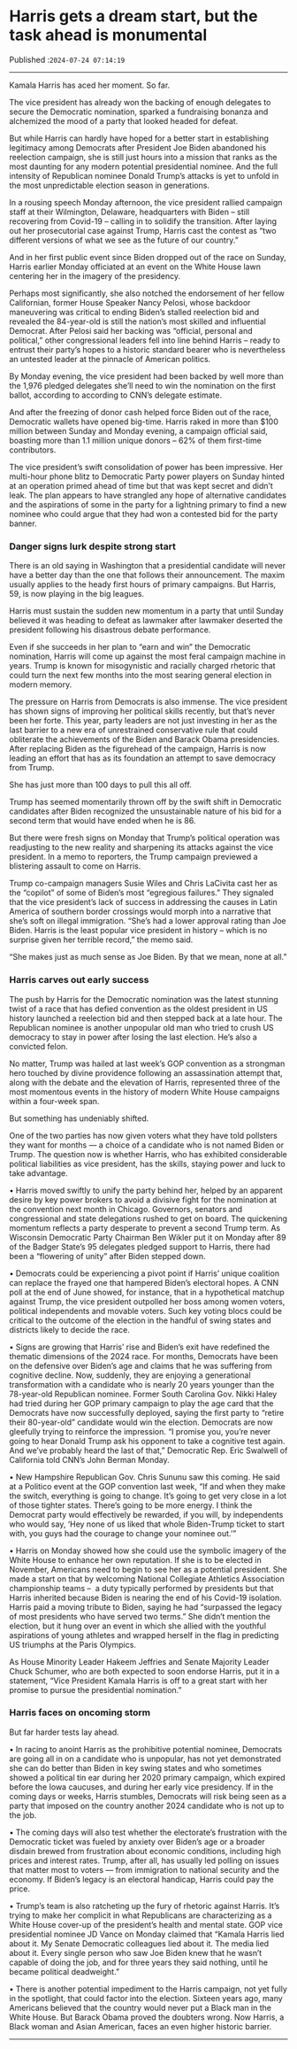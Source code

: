 # Harris gets a dream start, but the task ahead is monumental

Published :`2024-07-24 07:14:19`

---

Kamala Harris has aced her moment. So far.

The vice president has already won the backing of enough delegates to secure the Democratic nomination, sparked a fundraising bonanza and alchemized the mood of a party that looked headed for defeat.

But while Harris can hardly have hoped for a better start in establishing legitimacy among Democrats after President Joe Biden abandoned his reelection campaign, she is still just hours into a mission that ranks as the most daunting for any modern potential presidential nominee. And the full intensity of Republican nominee Donald Trump’s attacks is yet to unfold in the most unpredictable election season in generations.

In a rousing speech Monday afternoon, the vice president rallied campaign staff at their Wilmington, Delaware, headquarters with Biden – still recovering from Covid-19 – calling in to solidify the transition. After laying out her prosecutorial case against Trump, Harris cast the contest as “two different versions of what we see as the future of our country.”

And in her first public event since Biden dropped out of the race on Sunday, Harris earlier Monday officiated at an event on the White House lawn centering her in the imagery of the presidency.

Perhaps most significantly, she also notched the endorsement of her fellow Californian, former House Speaker Nancy Pelosi, whose backdoor maneuvering was critical to ending Biden’s stalled reelection bid and revealed the 84-year-old is still the nation’s most skilled and influential Democrat. After Pelosi said her backing was “official, personal and political,” other congressional leaders fell into line behind Harris – ready to entrust their party’s hopes to a historic standard bearer who is nevertheless an untested leader at the pinnacle of American politics.

By Monday evening, the vice president had been backed by well more than the 1,976 pledged delegates she’ll need to win the nomination on the first ballot, according to according to CNN’s delegate estimate.

And after the freezing of donor cash helped force Biden out of the race, Democratic wallets have opened big-time. Harris raked in more than $100 million between Sunday and Monday evening, a campaign official said, boasting more than 1.1 million unique donors – 62% of them first-time contributors.

The vice president’s swift consolidation of power has been impressive. Her multi-hour phone blitz to Democratic Party power players on Sunday hinted at an operation primed ahead of time but that was kept secret and didn’t leak. The plan appears to have strangled any hope of alternative candidates and the aspirations of some in the party for a lightning primary to find a new nominee who could argue that they had won a contested bid for the party banner.

### Danger signs lurk despite strong start

There is an old saying in Washington that a presidential candidate will never have a better day than the one that follows their announcement. The maxim usually applies to the heady first hours of primary campaigns. But Harris, 59, is now playing in the big leagues.

Harris must sustain the sudden new momentum in a party that until Sunday believed it was heading to defeat as lawmaker after lawmaker deserted the president following his disastrous debate performance.

Even if she succeeds in her plan to “earn and win” the Democratic nomination, Harris will come up against the most feral campaign machine in years. Trump is known for misogynistic and racially charged rhetoric that could turn the next few months into the most searing general election in modern memory.

The pressure on Harris from Democrats is also immense. The vice president has shown signs of improving her political skills recently, but that’s never been her forte. This year, party leaders are not just investing in her as the last barrier to a new era of unrestrained conservative rule that could obliterate the achievements of the Biden and Barack Obama presidencies. After replacing Biden as the figurehead of the campaign, Harris is now leading an effort that has as its foundation an attempt to save democracy from Trump.

She has just more than 100 days to pull this all off.

Trump has seemed momentarily thrown off by the swift shift in Democratic candidates after Biden recognized the unsustainable nature of his bid for a second term that would have ended when he is 86.

But there were fresh signs on Monday that Trump’s political operation was readjusting to the new reality and sharpening its attacks against the vice president. In a memo to reporters, the Trump campaign previewed a blistering assault to come on Harris.

Trump co-campaign managers Susie Wiles and Chris LaCivita cast her as the “copilot” of some of Biden’s most “egregious failures.” They signaled that the vice president’s lack of success in addressing the causes in Latin America of southern border crossings would morph into a narrative that she’s soft on illegal immigration. “She’s had a lower approval rating than Joe Biden. Harris is the least popular vice president in history – which is no surprise given her terrible record,” the memo said.

“She makes just as much sense as Joe Biden. By that we mean, none at all.”

### Harris carves out early success

The push by Harris for the Democratic nomination was the latest stunning twist of a race that has defied convention as the oldest president in US history launched a reelection bid and then stepped back at a late hour. The Republican nominee is another unpopular old man who tried to crush US democracy to stay in power after losing the last election. He’s also a convicted felon.

No matter, Trump was hailed at last week’s GOP convention as a strongman hero touched by divine providence following an assassination attempt that, along with the debate and the elevation of Harris, represented three of the most momentous events in the history of modern White House campaigns within a four-week span.

But something has undeniably shifted.

One of the two parties has now given voters what they have told pollsters they want for months — a choice of a candidate who is not named Biden or Trump. The question now is whether Harris, who has exhibited considerable political liabilities as vice president, has the skills, staying power and luck to take advantage.

• Harris moved swiftly to unify the party behind her, helped by an apparent desire by key power brokers to avoid a divisive fight for the nomination at the convention next month in Chicago. Governors, senators and congressional and state delegations rushed to get on board. The quickening momentum reflects a party desperate to prevent a second Trump term. As Wisconsin Democratic Party Chairman Ben Wikler put it on Monday after 89 of the Badger State’s 95 delegates pledged support to Harris, there had been a “flowering of unity” after Biden stepped down.

• Democrats could be experiencing a pivot point if Harris’ unique coalition can replace the frayed one that hampered Biden’s electoral hopes. A CNN poll at the end of June showed, for instance, that in a hypothetical matchup against Trump, the vice president outpolled her boss among women voters, political independents and movable voters. Such key voting blocs could be critical to the outcome of the election in the handful of swing states and districts likely to decide the race.

• Signs are growing that Harris’ rise and Biden’s exit have redefined the thematic dimensions of the 2024 race. For months, Democrats have been on the defensive over Biden’s age and claims that he was suffering from cognitive decline. Now, suddenly, they are enjoying a generational transformation with a candidate who is nearly 20 years younger than the 78-year-old Republican nominee. Former South Carolina Gov. Nikki Haley had tried during her GOP primary campaign to play the age card that the Democrats have now successfully deployed, saying the first party to “retire their 80-year-old” candidate would win the election. Democrats are now gleefully trying to reinforce the impression. “I promise you, you’re never going to hear Donald Trump ask his opponent to take a cognitive test again. And we’ve probably heard the last of that,” Democratic Rep. Eric Swalwell of California told CNN’s John Berman Monday.

• New Hampshire Republican Gov. Chris Sununu saw this coming. He said at a Politico event at the GOP convention last week, “If and when they make the switch, everything is going to change. It’s going to get very close in a lot of those tighter states. There’s going to be more energy. I think the Democrat party would effectively be rewarded, if you will, by independents who would say, ‘Hey none of us liked that whole Biden-Trump ticket to start with, you guys had the courage to change your nominee out.’”

• Harris on Monday showed how she could use the symbolic imagery of the White House to enhance her own reputation. If she is to be elected in November, Americans need to begin to see her as a potential president. She made a start on that by welcoming National Collegiate Athletics Association championship teams –  a duty typically performed by presidents but that Harris inherited because Biden is nearing the end of his Covid-19 isolation. Harris paid a moving tribute to Biden, saying he had “surpassed the legacy of most presidents who have served two terms.” She didn’t mention the election, but it hung over an event in which she allied with the youthful aspirations of young athletes and wrapped herself in the flag in predicting US triumphs at the Paris Olympics.

As House Minority Leader Hakeem Jeffries and Senate Majority Leader Chuck Schumer, who are both expected to soon endorse Harris, put it in a statement, “Vice President Kamala Harris is off to a great start with her promise to pursue the presidential nomination.”

### Harris faces on oncoming storm

But far harder tests lay ahead.

• In racing to anoint Harris as the prohibitive potential nominee, Democrats are going all in on a candidate who is unpopular, has not yet demonstrated she can do better than Biden in key swing states and who sometimes showed a political tin ear during her 2020 primary campaign, which expired before the Iowa caucuses, and during her early vice presidency. If in the coming days or weeks, Harris stumbles, Democrats will risk being seen as a party that imposed on the country another 2024 candidate who is not up to the job.

• The coming days will also test whether the electorate’s frustration with the Democratic ticket was fueled by anxiety over Biden’s age or a broader disdain brewed from frustration about economic conditions, including high prices and interest rates. Trump, after all, has usually led polling on issues that matter most to voters — from immigration to national security and the economy. If Biden’s legacy is an electoral handicap, Harris could pay the price.

• Trump’s team is also ratcheting up the fury of rhetoric against Harris. It’s trying to make her complicit in what Republicans are characterizing as a White House cover-up of the president’s health and mental state. GOP vice presidential nominee JD Vance on Monday claimed that “Kamala Harris lied about it. My Senate Democratic colleagues lied about it. The media lied about it. Every single person who saw Joe Biden knew that he wasn’t capable of doing the job, and for three years they said nothing, until he became political deadweight.”

• There is another potential impediment to the Harris campaign, not yet fully in the spotlight, that could factor into the election. Sixteen years ago, many Americans believed that the country would never put a Black man in the White House. But Barack Obama proved the doubters wrong. Now Harris, a Black woman and Asian American, faces an even higher historic barrier.

---

